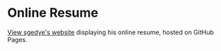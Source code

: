 # Online Resume

[View sgedye's website](https://sgedye.github.io) displaying his online resume, hosted on GitHub Pages.
